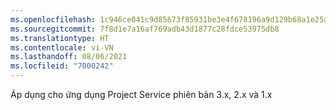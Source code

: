 ```yaml
---
ms.openlocfilehash: 1c946ce041c9d85673f85931be3e4f678196a9d129b68a1e25aa07755dffb39e
ms.sourcegitcommit: 7f8d1e7a16af769adb43d1877c28fdce53975db8
ms.translationtype: HT
ms.contentlocale: vi-VN
ms.lasthandoff: 08/06/2021
ms.locfileid: "7000242"
---
```

Áp dụng cho ứng dụng Project Service phiên bản 3.x, 2.x và 1.x
